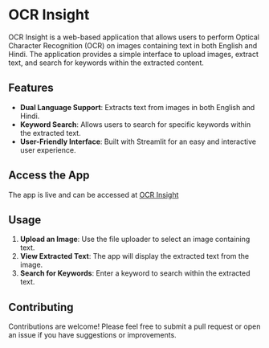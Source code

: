 # OCR Insight

OCR Insight is a web-based application that allows users to perform Optical Character Recognition (OCR) on images containing text in both English and Hindi. The application provides a simple interface to upload images, extract text, and search for keywords within the extracted content.

## Features

- **Dual Language Support**: Extracts text from images in both English and Hindi.
- **Keyword Search**: Allows users to search for specific keywords within the extracted text.
- **User-Friendly Interface**: Built with Streamlit for an easy and interactive user experience.

## Access the App

The app is live and can be accessed at [OCR Insight](https://huggingface.co/spaces/SidharthDahiya/OCR-Insight)

## Usage

1. **Upload an Image**: Use the file uploader to select an image containing text.
2. **View Extracted Text**: The app will display the extracted text from the image.
3. **Search for Keywords**: Enter a keyword to search within the extracted text.

## Contributing

Contributions are welcome! Please feel free to submit a pull request or open an issue if you have suggestions or improvements.
